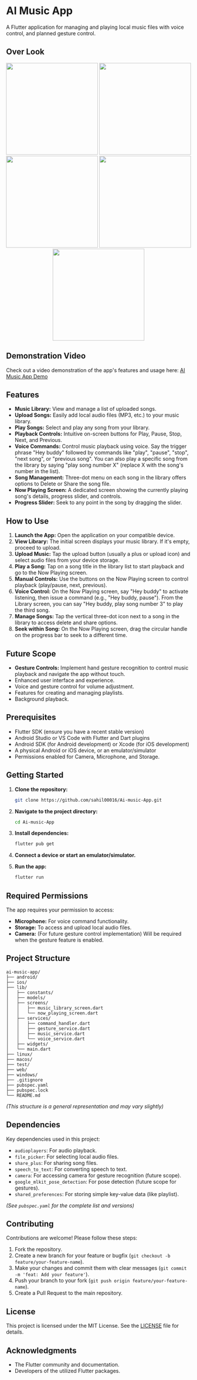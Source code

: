 # AI Music App

A Flutter application for managing and playing local music files with voice control, and planned gesture control.

<h2>Over Look</h2>

<p align="center">
  <img src="https://github.com/user-attachments/assets/79f4b782-73c3-48af-a0db-7bee9e8ec159" width="250" />
  <img src="https://github.com/user-attachments/assets/6d2a9a91-f43e-433c-8904-60ef99b1cf95" width="250" />
  <img src="https://github.com/user-attachments/assets/467a2965-cb24-4078-a31d-32164a01dd9c" width="250" />
  <img src="https://github.com/user-attachments/assets/e9988d34-838c-4533-a476-5ba6bf5f977f" width="250" />
  <img src="https://github.com/user-attachments/assets/f43e234a-4e87-44fe-bc51-154528730723" width="250" />
</p>


## Demonstration Video

Check out a video demonstration of the app's features and usage here: [AI Music App Demo](https://drive.google.com/file/d/1IZZOH6nYQtSKHqvwvhPrKlG-VtXExuaR/view?usp=drivesdk)

## Features

- **Music Library:** View and manage a list of uploaded songs.
- **Upload Songs:** Easily add local audio files (MP3, etc.) to your music library.
- **Play Songs:** Select and play any song from your library.
- **Playback Controls:** Intuitive on-screen buttons for Play, Pause, Stop, Next, and Previous.
- **Voice Commands:** Control music playback using voice. Say the trigger phrase "Hey buddy" followed by commands like "play", "pause", "stop", "next song", or "previous song". You can also play a specific song from the library by saying "play song number X" (replace X with the song's number in the list).
- **Song Management:** Three-dot menu on each song in the library offers options to Delete or Share the song file.
- **Now Playing Screen:** A dedicated screen showing the currently playing song's details, progress slider, and controls.
- **Progress Slider:** Seek to any point in the song by dragging the slider.

## How to Use

1.  **Launch the App:** Open the application on your compatible device.
2.  **View Library:** The initial screen displays your music library. If it's empty, proceed to upload.
3.  **Upload Music:** Tap the upload button (usually a plus or upload icon) and select audio files from your device storage.
4.  **Play a Song:** Tap on a song title in the library list to start playback and go to the Now Playing screen.
5.  **Manual Controls:** Use the buttons on the Now Playing screen to control playback (play/pause, next, previous).
6.  **Voice Control:** On the Now Playing screen, say "Hey buddy" to activate listening, then issue a command (e.g., "Hey buddy, pause"). From the Library screen, you can say "Hey buddy, play song number 3" to play the third song.
7.  **Manage Songs:** Tap the vertical three-dot icon next to a song in the library to access delete and share options.
8.  **Seek within Song:** On the Now Playing screen, drag the circular handle on the progress bar to seek to a different time.

## Future Scope

- **Gesture Controls:** Implement hand gesture recognition to control music playback and navigate the app without touch.
- Enhanced user interface and experience.
- Voice and gesture control for volume adjustment.
- Features for creating and managing playlists.
- Background playback.

## Prerequisites

- Flutter SDK (ensure you have a recent stable version)
- Android Studio or VS Code with Flutter and Dart plugins
- Android SDK (for Android development) or Xcode (for iOS development)
- A physical Android or iOS device, or an emulator/simulator
- Permissions enabled for Camera, Microphone, and Storage.

## Getting Started

1.  **Clone the repository:**

    ```bash
    git clone https://github.com/sahil00016/Ai-music-App.git
    ```

2.  **Navigate to the project directory:**

    ```bash
    cd Ai-music-App
    ```

3.  **Install dependencies:**

    ```bash
    flutter pub get
    ```

4.  **Connect a device or start an emulator/simulator.**

5.  **Run the app:**

    ```bash
    flutter run
    ```

## Required Permissions

The app requires your permission to access:

- **Microphone:** For voice command functionality.
- **Storage:** To access and upload local audio files.
- **Camera:** (For future gesture control implementation) Will be required when the gesture feature is enabled.

## Project Structure

```
ai-music-app/
├── android/
├── ios/
├── lib/
│   ├── constants/
│   ├── models/
│   ├── screens/
│   │   ├── music_library_screen.dart
│   │   └── now_playing_screen.dart
│   ├── services/
│   │   ├── command_handler.dart
│   │   ├── gesture_service.dart
│   │   ├── music_service.dart
│   │   └── voice_service.dart
│   ├── widgets/
│   └── main.dart
├── linux/
├── macos/
├── test/
├── web/
├── windows/
├── .gitignore
├── pubspec.yaml
├── pubspec.lock
└── README.md
```
*(This structure is a general representation and may vary slightly)*

## Dependencies

Key dependencies used in this project:

- `audioplayers`: For audio playback.
- `file_picker`: For selecting local audio files.
- `share_plus`: For sharing song files.
- `speech_to_text`: For converting speech to text.
- `camera`: For accessing camera for gesture recognition (future scope).
- `google_mlkit_pose_detection`: For pose detection (future scope for gestures).
- `shared_preferences`: For storing simple key-value data (like playlist). 

*(See `pubspec.yaml` for the complete list and versions)*

## Contributing

Contributions are welcome! Please follow these steps:

1.  Fork the repository.
2.  Create a new branch for your feature or bugfix (`git checkout -b feature/your-feature-name`).
3.  Make your changes and commit them with clear messages (`git commit -m 'feat: Add your feature'`).
4.  Push your branch to your fork (`git push origin feature/your-feature-name`).
5.  Create a Pull Request to the main repository.

## License

This project is licensed under the MIT License. See the [LICENSE](LICENSE) file for details.

## Acknowledgments

- The Flutter community and documentation.
- Developers of the utilized Flutter packages.



